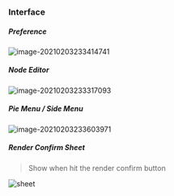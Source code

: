### Interface



##### Preference

![image-20210203233414741](img/image-20210203233414741.png)



##### Node Editor

![image-20210203233317093](img/image-20210203233317093.png)



##### Pie Menu / Side Menu

![image-20210203233603971](img/image-20210203233603971.png)



##### Render Confirm Sheet

> Show when hit the render confirm button

![sheet](./img/sheet.png)